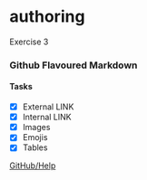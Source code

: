 # authoring
Exercise 3

### Github Flavoured Markdown


#### Tasks 

- [x] External LINK 
- [x] Internal LINK 
- [x] Images 
- [x] Emojis
- [x] Tables  

[GitHub/Help](https://help.github.com/en) 


